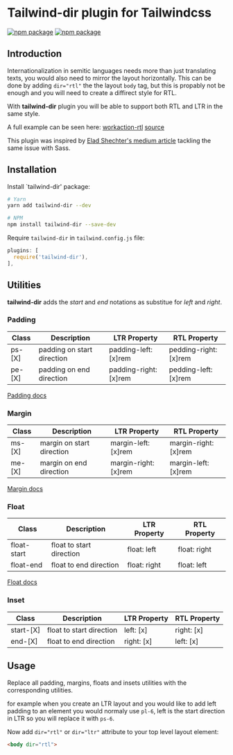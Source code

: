 # Tailwind-dir plugin for Tailwindcss

[![npm package][npm-downloads]][npm]
[![npm package][npm-version]][npm]

## Introduction

Internationalization in semitic languages needs more than just translating texts, you would also need to mirror the layout horizontally.
This can be done by adding `dir="rtl"` the the layout `body` tag, but this is propably not be enough and you will need to create a diffirect style for RTL.

With **tailwind-dir** plugin you will be able to support both RTL and LTR in the same style.

A full example can be seen here: [workaction-rtl](https://workcation-rtl.netlify.com) [source](https://github.com/20lives/workcation)

This plugin was inspired by [Elad Shechter's medium article](https://medium.com/@elad/the-best-way-to-rtl-your-website-with-sass-105e34a4298a) tackling the same issue with Sass.

## Installation

Install `tailwind-dir' package:

```bash
# Yarn
yarn add tailwind-dir --dev

# NPM
npm install tailwind-dir --save-dev
```

Require `tailwind-dir` in `tailwind.config.js` file:

```javascript
plugins: [
  require('tailwind-dir'),
],
```

## Utilities

**tailwind-dir** adds the *start* and *end* notations as substitue for *left* and *right*.

### Padding
| Class   | Description                 | LTR Property          | RTL Property          |
| ------- | --------------------------- | --------------------- | --------------------- |
| ps-[X]  | padding on start direction  | padding-left: [x]rem  | pedding-right: [x]rem |
| pe-[X]  | padding on end direction    | padding-right: [x]rem | pedding-left: [x]rem  |

[Padding docs](https://tailwindcss.com/docs/padding)

### Margin
| Class   | Description                 | LTR Property          | RTL Property          |
| ------- | --------------------------- | --------------------- | --------------------- |
| ms-[X]  | margin on start direction   | margin-left: [x]rem   | margin-right: [x]rem  |
| me-[X]  | margin on end direction     | margin-right: [x]rem  | margin-left: [x]rem   |

[Margin docs](https://tailwindcss.com/docs/margin)

### Float
| Class       | Description              | LTR Property | RTL Property |
| ----------- | ------------------------ | ------------ | ------------ |
| float-start | float to start direction | float: left  | float: right |
| float-end   | float to end direction   | float: right | float: left  |

[Float docs](https://tailwindcss.com/docs/margin)

### Inset
| Class     | Description              | LTR Property | RTL Property |
| --------- | ------------------------ | ------------ | ------------ |
| start-[X] | float to start direction | left: [x]    | right: [x]   |
| end-[X]   | float to end direction   | right: [x]   | left: [x]    |

## Usage

Replace all padding, margins, floats and insets utilities with the corresponding utilities.

for example when you create an LTR layout and you would like to add left padding to an element you would normaly use `pl-6`, left is the start direction in LTR so you will replace it with `ps-6`.

Now add  `dir="rtl"` or `dir="ltr"` attribute to your top level layout element:

```html
<body dir="rtl">
```
[npm-version]: https://img.shields.io/npm/v/tailwind-dir.svg?style=flat-square
[npm-downloads]: https://img.shields.io/npm/dw/tailwind-dir?style=flat-square
[npm]: https://www.npmjs.org/package/tailwind-dir
